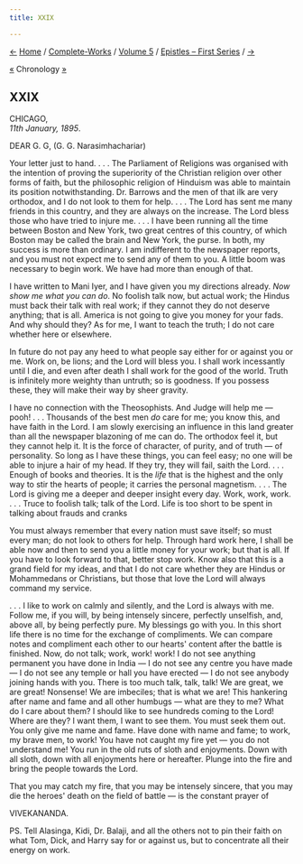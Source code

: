 ```yaml
---
title: XXIX

---
```

<div>

[←](028_mrs_bull.htm) [Home](../../../index.htm) /
[Complete-Works](../../complete_works.htm) / [Volume
5](../volume_5_contents.htm) / [Epistles – First
Series](epistles_first_series_contents.htm) / [→](030_alasinga.htm)

  

[«](../../volume_4/writings_prose/a_plan_of_work_for_india.htm)
Chronology [»](030_alasinga.htm)

## XXIX

CHICAGO,  
*11th January, 1895*.

DEAR G. G, (G. G. Narasimhachariar)

Your letter just to hand. . . . The Parliament of Religions was
organised with the intention of proving the superiority of the Christian
religion over other forms of faith, but the philosophic religion of
Hinduism was able to maintain its position notwithstanding. Dr. Barrows
and the men of that ilk are very orthodox, and I do not look to them for
help. . . . The Lord has sent me many friends in this country, and they
are always on the increase. The Lord bless those who have tried to
injure me. . . . I have been running all the time between Boston and New
York, two great centres of this country, of which Boston may be called
the brain and New York, the purse. In both, my success is more than
ordinary. I am indifferent to the newspaper reports, and you must not
expect me to send any of them to you. A little boom was necessary to
begin work. We have had more than enough of that.

I have written to Mani Iyer, and I have given you my directions already.
*Now show me what you can do*. No foolish talk now, but actual work; the
Hindus must back their talk with real work; if they cannot they do not
deserve anything; that is all. America is not going to give you money
for your fads. And why should they? As for me, I want to teach the
truth; I do not care whether here or elsewhere.

In future do not pay any heed to what people say either for or against
you or me. Work on, be lions; and the Lord will bless you. I shall work
incessantly until I die, and even after death I shall work for the good
of the world. Truth is infinitely more weighty than untruth; so is
goodness. If you possess these, they will make their way by sheer
gravity.

I have no connection with the Theosophists. And Judge will help me —
pooh! . . . Thousands of the best men *do* care for me; you know this,
and have faith in the Lord. I am slowly exercising an influence in this
land greater than all the newspaper blazoning of me can do. The orthodox
feel it, but they cannot help it. It is the force of character, of
purity, and of truth — of personality. So long as I have these things,
you can feel easy; no one will be able to injure a hair of my head. If
they try, they will fail, saith the Lord. . . . Enough of books and
theories. It is the *life* that is the highest and the only way to stir
the hearts of people; it carries the personal magnetism. . . . The Lord
is giving me a deeper and deeper insight every day. Work, work, work. .
. . Truce to foolish talk; talk of the Lord. Life is too short to be
spent in talking about frauds and cranks

You must always remember that every nation must save itself; so must
every man; do not look to others for help. Through hard work here, I
shall be able now and then to send you a little money for your work; but
that is all. If you have to look forward to that, better stop work. Know
also that this is a grand field for my ideas, and that I do not care
whether they are Hindus or Mohammedans or Christians, but those that
love the Lord will always command my service.

. . . I like to work on calmly and silently, and the Lord is always with
me. Follow me, if you will, by being intensely sincere, perfectly
unselfish, and, above all, by being perfectly pure. My blessings go with
you. In this short life there is no time for the exchange of
compliments. We can compare notes and compliment each other to our
hearts' content after the battle is finished. Now, do not talk; work,
work! work! I do not see anything permanent you have done in India — I
do not see any centre you have made — I do not see any temple or hall
you have erected — I do not see anybody joining hands with you. There is
too much talk, talk, talk! We are great, we are great! Nonsense! We are
imbeciles; that is what we are! This hankering after name and fame and
all other humbugs — what are they to me? What do I care about them? I
should like to see hundreds coming to the Lord! Where are they? I want
them, I want to see them. You must seek them out. You only give me name
and fame. Have done with name and fame; to work, my brave men, to work!
You have not caught my fire yet — you do not understand me! You run in
the old ruts of sloth and enjoyments. Down with all sloth, down with all
enjoyments here or hereafter. Plunge into the fire and bring the people
towards the Lord.

That you may catch my fire, that you may be intensely sincere, that you
may die the heroes' death on the field of battle — is the constant
prayer of

VIVEKANANDA.

 

PS. Tell Alasinga, Kidi, Dr. Balaji, and all the others not to pin their
faith on what Tom, Dick, and Harry say for or against us, but to
concentrate all their energy on work.

</div>
